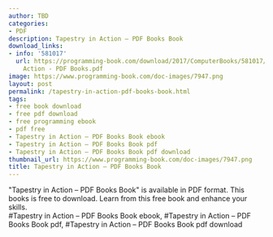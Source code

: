 ```yaml
---
author: TBD
categories:
- PDF
description: Tapestry in Action – PDF Books Book
download_links:
- info: '581017'
  url: https://programming-book.com/download/2017/ComputerBooks/581017/Tapestry in
    Action - PDF Books.pdf
image: https://www.programming-book.com/doc-images/7947.png
layout: post
permalink: /tapestry-in-action-pdf-books-book.html
tags:
- free book download
- free pdf download
- free programming ebook
- pdf free
- Tapestry in Action – PDF Books Book ebook
- Tapestry in Action – PDF Books Book pdf
- Tapestry in Action – PDF Books Book pdf download
thumbnail_url: https://www.programming-book.com/doc-images/7947.png
title: Tapestry in Action – PDF Books Book
---
```


 
<div class="item-desc text-justify">
  "Tapestry in Action – PDF Books Book" is available in PDF format. This books is free to download. Learn from this free book and enhance your skills.
  <br>
  #Tapestry in Action – PDF Books Book ebook, #Tapestry in Action – PDF Books Book pdf, #Tapestry in Action – PDF Books Book pdf download
</div>
